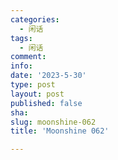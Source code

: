 ```yaml
---
categories:
  - 闲话
tags:
  - 闲话
comment: 
info: 
date: '2023-5-30'
type: post
layout: post
published: false
sha: 
slug: moonshine-062
title: 'Moonshine 062'

---
```

